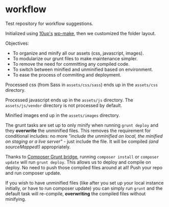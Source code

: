 # workflow
Test repository for workflow suggestions.

Initialized using [10up's](http://10up.com/) [wp-make](https://github.com/10up/generator-wp-make), then we customized the folder layout.

Objectives:
- To organize and minify all our assets (css, javascript, images).
- To modularize our grunt files to make maintenance simpler.
- To remove the need for committing any compiled code.
- To switch between minified and unminified based on environment.
- To ease the process of commiting and deployment.

Processed css (from Sass in `assets/css/sass`) ends up in the `assets/css` directory.

Processed javascript ends up in the `assets/js` directory. The `assets/js/vendor` directory is not processed by default.

Minified images end up in the `assets/images` directory.

The grunt tasks are set up to only minify when running `grunt deploy` and they **overwrite** the unminified files. This removes the requirement for conditional includes: no more _"include the unminified on local, the minified on staging or a live server"_ - just include the file. It will be compiled _(and sourceMapped!)_ appropriately.

Thanks to [Composer Grunt bridge](https://github.com/johnpbloch/composer-grunt-bridge), running `composer install` or `composer update` will run `grunt deploy`. This allows us to deploy and compile on deploy. No need to push those compiled files around at all! Push your repo and run composer update.

If you wish to have unminified files (like after you set up your local instance initially, or have to run composer update) you can simply run `grunt` and the default task will re-compile, **overwriting** the compiled files without minifying.
